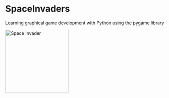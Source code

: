 # SpaceInvaders
Learning graphical game development with Python using the pygame library

<img src="https://media.giphy.com/media/KY2ZMhnCxP008/giphy.gif" alt="Space Invader" width="200" />